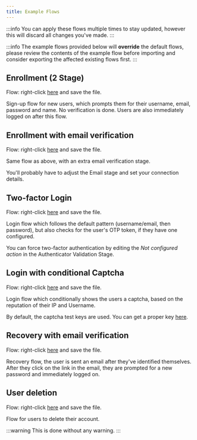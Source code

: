 ```yaml
---
title: Example Flows
---
```


:::info
You can apply these flows multiple times to stay updated, however this will discard all changes you've made.
:::

:::info
The example flows provided below will **override** the default flows, please review the contents of the example flow before importing and consider exporting the affected existing flows first.
:::

## Enrollment (2 Stage)

Flow: right-click [here](/blueprints/example/flows-enrollment-2-stage.yaml) and save the file.

Sign-up flow for new users, which prompts them for their username, email, password and name. No verification is done. Users are also immediately logged on after this flow.

## Enrollment with email verification

Flow: right-click [here](/blueprints/example/flows-enrollment-email-verification.yaml) and save the file.

Same flow as above, with an extra email verification stage.

You'll probably have to adjust the Email stage and set your connection details.

## Two-factor Login

Flow: right-click [here](/blueprints/example/flows-login-2fa.yaml) and save the file.

Login flow which follows the default pattern (username/email, then password), but also checks for the user's OTP token, if they have one configured.

You can force two-factor authentication by editing the *Not configured action* in the Authenticator Validation Stage.

## Login with conditional Captcha

Flow: right-click [here](/blueprints/example/flows-login-conditional-captcha.yaml) and save the file.

Login flow which conditionally shows the users a captcha, based on the reputation of their IP and Username.

By default, the captcha test keys are used. You can get a proper key [here](https://www.google.com/recaptcha/intro/v3.html).

## Recovery with email verification

Flow: right-click [here](/blueprints/example/flows-recovery-email-verification.yaml) and save the file.

Recovery flow, the user is sent an email after they've identified themselves. After they click on the link in the email, they are prompted for a new password and immediately logged on.

## User deletion

Flow: right-click [here](/blueprints/example/flows-unenrollment.yaml) and save the file.

Flow for users to delete their account.

:::warning
This is done without any warning.
:::
